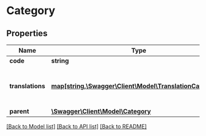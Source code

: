 # Category

## Properties
Name | Type | Description | Notes
------------ | ------------- | ------------- | -------------
**code** | **string** |  | [optional] 
**translations** | [**map[string,\Swagger\Client\Model\TranslationCategory[]]**](array.md) | Keys reference to locale of a translation | [optional] 
**parent** | [**\Swagger\Client\Model\Category**](Category.md) |  | [optional] 

[[Back to Model list]](../../README.md#documentation-for-models) [[Back to API list]](../../README.md#documentation-for-api-endpoints) [[Back to README]](../../README.md)

